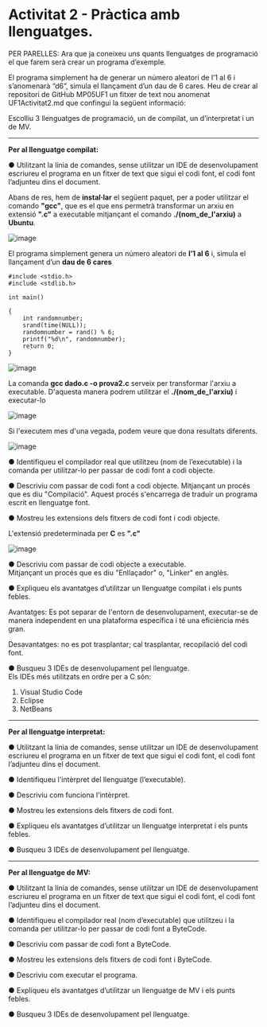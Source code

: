# **Activitat 2 - Pràctica amb llenguatges.**

PER PARELLES:
Ara que ja coneixeu uns quants llenguatges de programació el que farem serà
crear un programa d’exemple.  

El programa simplement ha de generar un número aleatori de l’1 al 6 i
s’anomenarà “d6”, simula el llançament d’un dau de 6 cares. 
Heu de crear al repositori de GitHub MP05UF1 un fitxer de text nou anomenat
UF1Activitat2.md que confingui la següent informació: 

Escolliu 3 llenguatges de programació, un de compilat, un d’interpretat i un de MV. 

---
**Per al llenguatge compilat:**

● Utilitzant la línia de comandes, sense utilitzar un IDE de desenvolupament  
escriureu el programa en un fitxer de text que sigui el codi font, el codi font 
l’adjunteu dins el document.    

Abans de res, hem de **instal·lar** el següent paquet, per a poder utilitzar el comando **"gcc"**, que es el que ens permetrà transformar un arxiu en extensió **".c"** a executable mitjançant el comando **./(nom_de_l'arxiu)** a **Ubuntu**. 

  ![image](https://user-images.githubusercontent.com/113585897/194006531-4a53f241-13ff-487b-a149-15e41f7b7168.png)      



El programa simplement genera un número aleatori de **l’1 al 6** i, simula el llançament d’un **dau de 6 cares**
```
#include <stdio.h>
#include <stdlib.h>

int main()

{
    int randomnumber;
    srand(time(NULL));
    randomnumber = rand() % 6;
    printf("%d\n", randomnumber);
    return 0;
}
```

  ![image](https://user-images.githubusercontent.com/113585897/194005594-2839c610-5947-4af5-83f7-fe6fd06b823e.png)  

La comanda **gcc dado.c -o prova2.c** serveix per transformar l'arxiu a executable. D'aquesta manera podrem utilitzar el **./(nom_de_l'arxiu)** i executar-lo 

  ![image](https://user-images.githubusercontent.com/113585897/194005507-4c9f0de7-c0cf-4f1a-ba04-8194e4348bf4.png)  

Si l'executem mes d'una vegada, podem veure que dona resultats diferents. 

  ![image](https://user-images.githubusercontent.com/113585897/194005840-380ab257-262e-4f06-baa3-c4e928946617.png)  

● Identifiqueu el compilador real que utilitzeu (nom de l’executable) i la
comanda per utilitzar-lo per passar de codi font a codi objecte.  

● Descriviu com passar de codi font a codi objecte. 
Mitjançant un procés que es diu "Compilació". Aquest procés s'encarrega de traduir un programa escrit en llenguatge font.

● Mostreu les extensions dels fitxers de codi font i codi objecte.  

L'extensió predeterminada per **C** es **".c"** 

![image](https://user-images.githubusercontent.com/113585897/194008617-101b499a-f6c0-437c-993e-3319c727e8ef.png)

● Descriviu com passar de codi objecte a executable.  
Mitjançant un procés que es diu "Enllaçador" o, "Linker" en anglès.

● Expliqueu els avantatges d’utilitzar un llenguatge compilat i els punts febles.   

Avantatges: Es pot separar de l'entorn de desenvolupament, executar-se de manera independent en una plataforma específica i té una eficiència més gran. 

Desavantatges: no es pot trasplantar; cal trasplantar, recopilació del codi font. 

● Busqueu 3 IDEs de desenvolupament pel llenguatge.   
Els IDEs més utilitzats en ordre per a C són: 

1. Visual Studio Code  
2. Eclipse  
3. NetBeans 
---
**Per al llenguatge interpretat:**

● Utilitzant la línia de comandes, sense utilitzar un IDE de desenvolupament
escriureu el programa en un fitxer de text que sigui el codi font, el codi font
l’adjunteu dins el document.  

● Identifiqueu l'intèrpret del llenguatge (l’executable). 

● Descriviu com funciona l’intèrpret. 

● Mostreu les extensions dels fitxers de codi font. 

● Expliqueu els avantatges d’utilitzar un llenguatge interpretat i els punts febles.  

● Busqueu 3 IDEs de desenvolupament pel llenguatge. 

---
**Per al llenguatge de MV:**  

● Utilitzant la línia de comandes, sense utilitzar un IDE de desenvolupament  
escriureu el programa en un fitxer de text que sigui el codi font, el codi font 
l’adjunteu dins el document.  

● Identifiqueu el compilador real (nom d’executable) que utilitzeu i la comanda 
per utilitzar-lo per passar de codi font a ByteCode.  

● Descriviu com passar de codi font a ByteCode. 

● Mostreu les extensions dels fitxers de codi font i ByteCode.  

● Descriviu com executar el programa. 

● Expliqueu els avantatges d’utilitzar un llenguatge de MV i els punts febles.  

● Busqueu 3 IDEs de desenvolupament pel llenguatge.   


